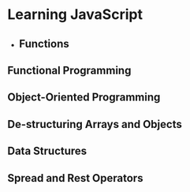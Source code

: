 # Learning JavaScript

- ## Functions

## Functional Programming

## Object-Oriented Programming

## De-structuring Arrays and Objects

## Data Structures 

## Spread and Rest Operators
